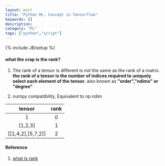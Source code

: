 ```yaml
---
layout: post
title: "Python ML: Concept in Tensorflow"
keywords: []
description: 
category: "PL"
tags: ["python","script"]
---
```

{% include JB/setup %}

#### what the crap is the rank?
1. The rank of a tensor is different is not the same as the rank of a matrix.
**the rank of a tensor is the number of indices required to uniquely select each element of the tensor.** also
known as **"order","ndims" or "degree"**

2. numpy compatibility, Equivalent to np.ndim

|       tensor      | rank |
|:-----------------:|:----:|
|         1         |   0  |
|      [1,2,3]      |   1  |
| [[1,4,2],[5,7,2]] |   2  |













#### Reference
1. [what is rank](https://www.tensorflow.org/api_docs/python/tf/rank)
